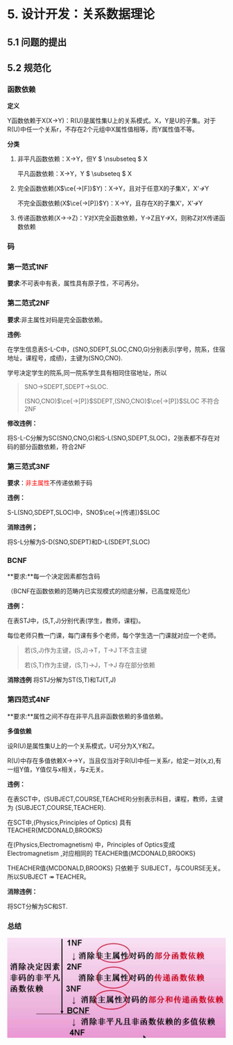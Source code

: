 # 5. 设计开发：关系数据理论

## 5.1 问题的提出

## 5.2 规范化

### 函数依赖

**定义**

Y函数依赖于X(X→Y)：R(U)是属性集U上的关系模式。X，Y是U的子集。对于R(U)中任一个关系r，不存在2个元组中X属性值相等，而Y属性值不等。

**分类**

1. 非平凡函数依赖：X$\rightarrow$Y，但Y $ \nsubseteq $ X

   平凡函数依赖：X$\rightarrow$Y，Y $ \subseteq $  X

2. 完全函数依赖(X$\ce{->[F]}$Y)：X$\rightarrow$Y，且对于任意X的子集X‘，X‘$\nrightarrow$Y

   不完全函数依赖(X$\ce{->[P]}$Y)：X$\rightarrow$Y，且存在X的子集X‘，X’$\nrightarrow$Y

3. 传递函数依赖(X$\rightarrow$$\rightarrow$Z)：Y对X完全函数依赖，Y$\rightarrow$Z且Y$\nrightarrow$X，则称Z对X传递函数依赖

### 码



### 第一范式1NF
**要求**:不可表中有表，属性具有原子性，不可再分。

### 第二范式2NF
**要求**:非主属性对码是完全函数依赖。

**违例:**

在学生信息表S-L-C中，(SNO,SDEPT,SLOC,CNO,G)分别表示(学号，院系，住宿地址，课程号，成绩)，主键为(SNO,CNO).

学号决定学生的院系,同一院系学生具有相同住宿地址，所以

> SNO$\rightarrow$SDEPT,SDEPT$\rightarrow$SLOC.
>
> (SNO,CNO)$\ce{->[P]}$SDEPT,(SNO,CNO)$\ce{->[P]}$SLOC	不符合2NF

**修改违例：**

将S-L-C分解为SC(SNO,CNO,G)和S-L(SNO,SDEPT,SLOC)，2张表都不存在对码的部分函数依赖，符合2NF

### 第三范式3NF
**要求**：<font color='red'>非主属性</font>不传递依赖于码

**违例：**

S-L(SNO,SDEPT,SLOC)中，SNO$\ce{->[传递]}$SLOC

**消除违例；**

将S-L分解为S-D(SNO,SDEPT)和D-L(SDEPT,SLOC)

### BCNF

**要求:**每一个决定因素都包含码

（BCNF在函数依赖的范畴内已实现模式的彻底分解，已高度规范化）

**违例：**

在表STJ中，(S,T,J)分别代表(学生，教师，课程)。

每位老师只教一门课，每门课有多个老师，每个学生选一门课就对应一个老师。

> 若(S,J)作为主键，(S,J)$\rightarrow$T，T$\rightarrow$J	T不含主键
>
> 若(S,T)作为主键，(S,T)$\rightarrow$J，T$\rightarrow$J	存在部分依赖

**消除违例**
将STJ分解为ST(S,T)和TJ(T,J)

### 第四范式4NF

**要求:**属性之间不存在非平凡且非函数依赖的多值依赖。

**多值依赖**

设R(U)是属性集U上的一个关系模式，U可分为X,Y和Z。

R(U)中存在多值依赖X$\rightarrow$$\rightarrow$Y，当且仅当对于R(U)中任一关系r，给定一对(x,z),有一组Y值，Y值仅与x相关，与z无关。

**违例：**

在表SCT中，(SUBJECT,COURSE,TEACHER)分别表示科目，课程，教师，主键为 {SUBJECT,COURSE,TEACHER}.

在SCT中,(Physics,Principles of Optics) 具有 TEACHER{MCDONALD,BROOKS}

在(Physics,Electromagnetism) 中，Principles of Optics变成Electromagnetism ,对应相同的 TEACHER值{MCDONALD,BROOKS}

THEACHER值{MCDONALD,BROOKS} 只依赖于 SUBJECT，与COURSE无关。所以SUBJECT ${\twoheadrightarrow}$ TEACHER。

**消除违例：**

将SCT分解为SC和ST.

### 总结

<img src="assets/image-20210331104645570.png" alt="image-20210331104645570" style="zoom:67%;" />

